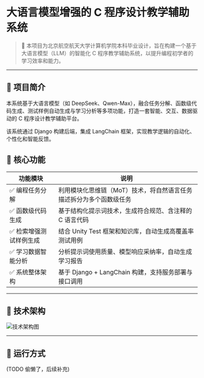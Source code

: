 # 大语言模型增强的 C 程序设计教学辅助系统

> 📘 本项目为北京航空航天大学计算机学院本科毕业设计，旨在构建一个基于大语言模型（LLM）的智能化 C 程序教学辅助系统，以提升编程初学者的学习效率和能力。

------

## 📌 项目简介

本系统基于大语言模型（如 DeepSeek、Qwen-Max），融合任务分解、函数级代码生成、测试样例自动生成与学习分析等多项功能，打造一套智能、交互、数据驱动的 C 程序设计教学辅助平台。

该系统通过 Django 构建后端，集成 LangChain 框架，实现教学逻辑的自动化、个性化和智能反馈。

## 🎯 核心功能

| 功能模块               | 说明                                                         |
| ---------------------- | ------------------------------------------------------------ |
| ✅ 编程任务分解         | 利用模块化思维链（MoT）技术，将自然语言任务描述拆分为多个函数级任务 |
| ✅ 函数级代码生成       | 基于结构化提示词技术，生成符合规范、含注释的 C 语言代码      |
| ✅ 检索增强测试样例生成 | 结合 Unity Test 框架和知识库，自动生成高覆盖率测试用例       |
| ✅ 学习数据智能分析     | 分析提示词使用质量、模型响应采纳率，自动生成学习报告         |
| ✅ 系统整体架构         | 基于 Django + LangChain 构建，支持服务部署与接口调用         |



------

## 🧠 技术架构

![技术架构图](./docs/system_architecture.png)

------

## 🧪 运行方式
(TODO 偷懒了，后续补充)
